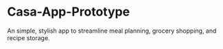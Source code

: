 # Casa-App-Prototype
An simple, stylish app to streamline meal planning, grocery shopping, and recipe storage.


